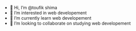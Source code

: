 - 👋 Hi, I’m @toufik shima
- 👀 I’m interested in web developement
- 🌱 I’m currently learn web developement
- 💞️ I’m looking to collaborate on studying web developement


<!---
toufik1998/toufik1998 is a ✨ special ✨ repository because its `README.md` (this file) appears on your GitHub profile.
You can click the Preview link to take a look at your changes.
--->
